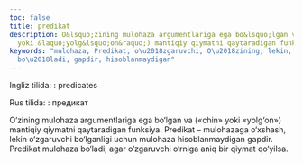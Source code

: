 ```yaml
---
toc: false
title: predikat
description: O&lsquo;zining mulohaza argumentlariga ega bo&lsquo;lgan va (&laquo;chin&raquo;
  yoki &laquo;yolg&lsquo;on&raquo;) mantiqiy qiymatni qaytaradigan funksiy...
keywords: "mulohaza, Predikat, o\u2018zgaruvchi, O\u2018zining, lekin, qiymat, o\u2018rniga,
  bo\u2018ladi, gapdir, hisoblanmaydigan"
---
```


Ingliz tilida:
:   predicates

Rus tilida:
:   предикат

O‘zining mulohaza argumentlariga ega bo‘lgan va («chin» yoki «yolg‘on») mantiqiy qiymatni qaytaradigan funksiya. Predikat – mulohazaga o‘xshash, lekin o‘zgaruvchi bo‘lganligi uchun mulohaza hisoblanmaydigan gapdir. Predikat mulohaza bo‘ladi, agar o‘zgaruvchi o‘rniga aniq bir qiymat qo‘yilsa.
